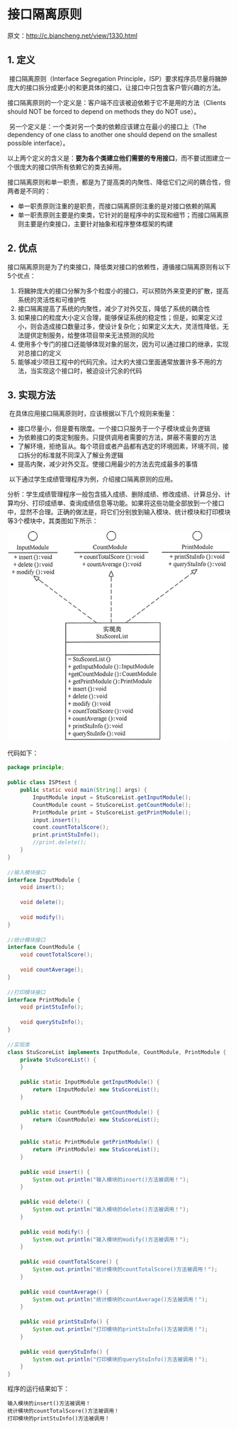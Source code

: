 # 接口隔离原则

原文：http://c.biancheng.net/view/1330.html



## 1. 定义

​        接口隔离原则（Interface Segregation Principle，ISP）要求程序员尽量将臃肿庞大的接口拆分成更小的和更具体的接口，让接口中只包含客户管兴趣的方法。

​        接口隔离原则的一个定义是：客户端不应该被迫依赖于它不是用的方法（Clients should NOT be forced to depend on methods they do NOT use）。

​        另一个定义是：一个类对另一个类的依赖应该建立在最小的接口上（The dependency of one class to another one should depend on the smallest possible interface）。

​        以上两个定义的含义是：**要为各个类建立他们需要的专用接口**，而不要试图建立一个很庞大的接口供所有依赖它的类去掉用。

​        接口隔离原则和单一职责，都是为了提高类的内聚性、降低它们之间的耦合性，但两者是不同的：

* 单一职责原则注重的是职责，而接口隔离原则注重的是对接口依赖的隔离
* 单一职责原则主要是约束类，它针对的是程序中的实现和细节；而接口隔离原则主要是约束接口，主要针对抽象和程序整体框架的构建

## 2. 优点

​        接口隔离原则是为了约束接口，降低类对接口的依赖性，遵循接口隔离原则有以下5个优点：

1. 将臃肿庞大的接口分解为多个粒度小的接口，可以预防外来变更的扩散，提高系统的灵活性和可维护性
2. 接口隔离提高了系统的内聚性，减少了对外交互，降低了系统的耦合性
3. 如果接口的粒度大小定义合理，能够保证系统的稳定性；但是，如果定义过小，则会造成接口数量过多，使设计复杂化；如果定义太大，灵活性降低，无法提供定制服务，给整体项目带来无法预测的风险
4. 使用多个专门的接口还能够体现对象的层次，因为可以通过接口的继承，实现对总接口的定义
5. 能够减少项目工程中的代码冗余。过大的大接口里面通常放置许多不用的方法，当实现这个接口时，被迫设计冗余的代码

## 3. 实现方法

​        在具体应用接口隔离原则时，应该根据以下几个规则来衡量：

* 接口尽量小，但是要有限度。一个接口只服务于一个子模块或业务逻辑
* 为依赖接口的类定制服务。只提供调用者需要的方法，屏蔽不需要的方法
* 了解环境，拒绝盲从。每个项目或者产品都有选定的环境因素，环境不同，接口拆分的标准就不同深入了解业务逻辑
* 提高内聚，减少对外交互。使接口用最少的方法去完成最多的事情



​        以下通过学生成绩管理程序为例，介绍接口隔离原则的应用。

​        分析：学生成绩管理程序一般包含插入成绩、删除成绩、修改成绩、计算总分、计算均分、打印成绩单、查询成绩信息等功能。如果将这些功能全部放到一个接口中，显然不合理。正确的做法是，将它们分别放到输入模块、统计模块和打印模块等3个模块中，其类图如下所示：

![1](../images/SOLIDPrinciple/ISP_Principle/1.gif)

代码如下：

```java
package principle;

public class ISPtest {
    public static void main(String[] args) {
        InputModule input = StuScoreList.getInputModule();
        CountModule count = StuScoreList.getCountModule();
        PrintModule print = StuScoreList.getPrintModule();
        input.insert();
        count.countTotalScore();
        print.printStuInfo();
        //print.delete();
    }
}

//输入模块接口
interface InputModule {
    void insert();

    void delete();

    void modify();
}

//统计模块接口
interface CountModule {
    void countTotalScore();

    void countAverage();
}

//打印模块接口
interface PrintModule {
    void printStuInfo();

    void queryStuInfo();
}

//实现类
class StuScoreList implements InputModule, CountModule, PrintModule {
    private StuScoreList() {
    }

    public static InputModule getInputModule() {
        return (InputModule) new StuScoreList();
    }

    public static CountModule getCountModule() {
        return (CountModule) new StuScoreList();
    }

    public static PrintModule getPrintModule() {
        return (PrintModule) new StuScoreList();
    }

    public void insert() {
        System.out.println("输入模块的insert()方法被调用！");
    }

    public void delete() {
        System.out.println("输入模块的delete()方法被调用！");
    }

    public void modify() {
        System.out.println("输入模块的modify()方法被调用！");
    }

    public void countTotalScore() {
        System.out.println("统计模块的countTotalScore()方法被调用！");
    }

    public void countAverage() {
        System.out.println("统计模块的countAverage()方法被调用！");
    }

    public void printStuInfo() {
        System.out.println("打印模块的printStuInfo()方法被调用！");
    }

    public void queryStuInfo() {
        System.out.println("打印模块的queryStuInfo()方法被调用！");
    }
}
```

程序的运行结果如下：

```
输入模块的insert()方法被调用！
统计模块的countTotalScore()方法被调用！
打印模块的printStuInfo()方法被调用！
```

